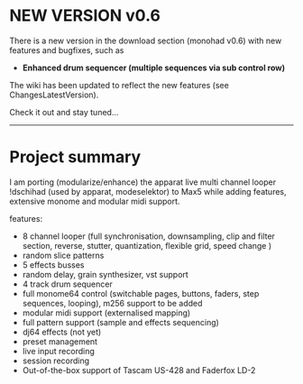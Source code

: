 # NEW VERSION v0.6 #

There is a new version in the download section (monohad v0.6) with new features and bugfixes, such as

  * **Enhanced drum sequencer (multiple sequences via sub control row)**

The wiki has been updated to reflect the new features (see ChangesLatestVersion).

Check it out and stay tuned...

---

# Project summary #

I am porting (modularize/enhance) the apparat live multi channel looper !dschihad (used by apparat, modeselektor) to Max5 while adding features, extensive monome and modular midi support.


features:
  * 8 channel looper (full synchronisation, downsampling, clip and filter section, reverse, stutter, quantization, flexible grid, speed change )
  * random slice patterns
  * 5 effects busses
  * random delay, grain synthesizer, vst support
  * 4 track drum sequencer
  * full monome64 control (switchable pages, buttons, faders, step sequences, looping), m256 support to be added
  * modular midi support (externalised mapping)
  * full pattern support (sample and effects sequencing)
  * dj64 effects (not yet)
  * preset management
  * live input recording
  * session recording
  * Out-of-the-box support of Tascam US-428 and Faderfox LD-2

